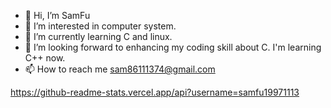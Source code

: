 - 👋 Hi, I’m SamFu
- 👀 I’m interested in computer system.
- 🌱 I’m currently learning C and linux.
- 💞️ I’m looking forward to enhancing my coding skill about C. I'm learning C++ now. 
- 📫 How to reach me sam86111374@gmail.com

<!---
samfu19971113/samfu19971113 is a ✨ special ✨ repository because its `README.md` (this file) appears on your GitHub profile.
You can click the Preview link to take a look at your changes.
--->
https://github-readme-stats.vercel.app/api?username=samfu19971113
